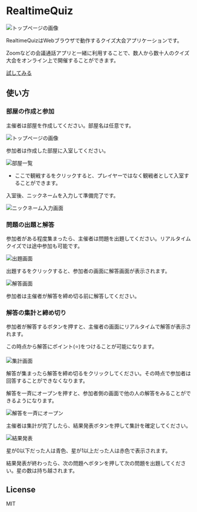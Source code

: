 # RealtimeQuiz

![トップページの画像](https://raw.githubusercontent.com/CA21engineer/RealtimeQuiz/doc/%E3%82%B9%E3%82%AF%E3%83%AA%E3%83%BC%E3%83%B3%E3%82%B7%E3%83%A7%E3%83%83%E3%83%88%202020-07-21%2012.34.25.png)

RealtimeQuizはWebブラウザで動作するクイズ大会アプリケーションです。

Zoomなどの会議通話アプリと一緒に利用することで、数人から数十人のクイズ大会をオンライン上で開催することができます。

[試してみる](https://quiz.anyfrog.net/)

## 使い方

### 部屋の作成と参加
主催者は部屋を作成してください。部屋名は任意です。

![トップページの画像](https://raw.githubusercontent.com/CA21engineer/RealtimeQuiz/doc/%E3%82%B9%E3%82%AF%E3%83%AA%E3%83%BC%E3%83%B3%E3%82%B7%E3%83%A7%E3%83%83%E3%83%88%202020-07-21%2012.34.25.png)

参加者は作成した部屋に入室してください。

![部屋一覧](https://raw.githubusercontent.com/CA21engineer/RealtimeQuiz/doc/%E3%82%B9%E3%82%AF%E3%83%AA%E3%83%BC%E3%83%B3%E3%82%B7%E3%83%A7%E3%83%83%E3%83%88%202020-07-21%2012.29.32.png)

* ここで観戦するをクリックすると、プレイヤーではなく観戦者として入室することができます。

入室後、ニックネームを入力して準備完了です。

![ニックネーム入力画面](https://raw.githubusercontent.com/CA21engineer/RealtimeQuiz/doc/%E3%82%B9%E3%82%AF%E3%83%AA%E3%83%BC%E3%83%B3%E3%82%B7%E3%83%A7%E3%83%83%E3%83%88%202020-07-21%2012.29.49.png)

### 問題の出題と解答
参加者がある程度集まったら、主催者は問題を出題してください。リアルタイムクイズでは途中参加も可能です。

![出題画面](https://raw.githubusercontent.com/CA21engineer/RealtimeQuiz/doc/%E3%82%B9%E3%82%AF%E3%83%AA%E3%83%BC%E3%83%B3%E3%82%B7%E3%83%A7%E3%83%83%E3%83%88%202020-07-21%2012.30.04.png)

出題するをクリックすると、参加者の画面に解答画面が表示されます。

![解答画面](https://raw.githubusercontent.com/CA21engineer/RealtimeQuiz/doc/%E3%82%B9%E3%82%AF%E3%83%AA%E3%83%BC%E3%83%B3%E3%82%B7%E3%83%A7%E3%83%83%E3%83%88%202020-07-21%2012.30.12.png)

参加者は主催者が解答を締め切る前に解答してください。

### 解答の集計と締め切り
参加者が解答するボタンを押すと、主催者の画面にリアルタイムで解答が表示されます。

この時点から解答にポイント(⭐️)をつけることが可能になります。

![集計画面](https://raw.githubusercontent.com/CA21engineer/RealtimeQuiz/doc/%E3%82%B9%E3%82%AF%E3%83%AA%E3%83%BC%E3%83%B3%E3%82%B7%E3%83%A7%E3%83%83%E3%83%88%202020-07-21%2012.30.20.png)

解答が集まったら解答を締め切るをクリックしてください。その時点で参加者は回答することができなくなります。

解答を一斉にオープンを押すと、参加者側の画面で他の人の解答をみることができるようになります。

![解答を一斉にオープン](https://raw.githubusercontent.com/CA21engineer/RealtimeQuiz/doc/%E3%82%B9%E3%82%AF%E3%83%AA%E3%83%BC%E3%83%B3%E3%82%B7%E3%83%A7%E3%83%83%E3%83%88%202020-07-21%2012.30.33.png)

主催者は集計が完了したら、結果発表ボタンを押して集計を確定してください。

![結果発表](https://raw.githubusercontent.com/CA21engineer/RealtimeQuiz/doc/%E3%82%B9%E3%82%AF%E3%83%AA%E3%83%BC%E3%83%B3%E3%82%B7%E3%83%A7%E3%83%83%E3%83%88%202020-07-21%2012.30.41.png)

星が0以下だった人は青色、星が1以上だった人は赤色で表示されます。

結果発表が終わったら、次の問題へボタンを押して次の問題を出題してください。星の数は持ち越されます。

## License

MIT

